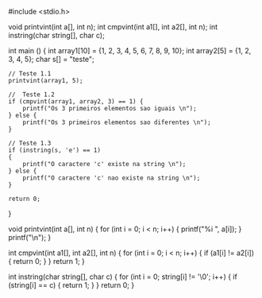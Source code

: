 #include <stdio.h>

void printvint(int a[], int n);
int cmpvint(int a1[], int a2[], int n);
int instring(char string[], char c);

int main () {
    int array1[10] = {1, 2, 3, 4, 5, 6, 7, 8, 9, 10};
    int array2[5] = {1, 2, 3, 4, 5};
    char s[] = "teste";

    // Teste 1.1
    printvint(array1, 5);

    //  Teste 1.2
    if (cmpvint(array1, array2, 3) == 1) {
        printf("Os 3 primeiros elementos sao iguais \n");
    } else {
        printf("Os 3 primeiros elementos sao diferentes \n");
    }

    // Teste 1.3
    if (instring(s, 'e') == 1)
    {
        printf("O caractere 'c' existe na string \n");
    } else {
        printf("O caractere 'c' nao existe na string \n");
    }
    
    return 0;
}

void printvint(int a[], int n) {
    for (int i = 0; i < n; i++) {
        printf("%i ", a[i]);
    }
    printf("\n");
}

int cmpvint(int a1[], int a2[], int n) {
    for (int i = 0; i < n; i++) {
        if (a1[i] != a2[i])  {
            return 0;
        }
    }
    return 1;
}

int instring(char string[], char c) {
  for (int i = 0; string[i] != '\0'; i++) {
        if (string[i] == c) {
            return 1;
        }
    }
  return 0;
}
